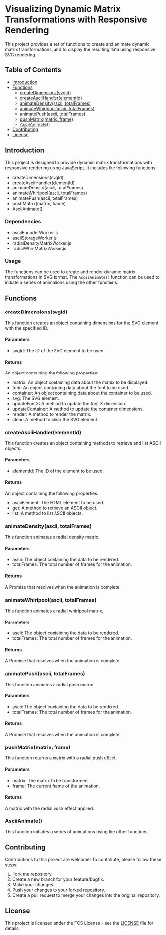 # Visualizing Dynamic Matrix Transformations with Responsive Rendering

This project provides a set of functions to create and animate dynamic matrix transformations, and to display the resulting data using responsive SVG rendering.

## Table of Contents

- [Introduction](#introduction)
- [Functions](#functions)
  - [createDimensions(svgId)](#createdimensionssvgid)
  - [createAsciiHandler(elementId)](#createasciihandlerelementid)
  - [animateDensity(ascii, totalFrames)](#animatedensityascii-totalframes)
  - [animateWhirlpool(ascii, totalFrames)](#animatewhirlpoolascii-totalframes)
  - [animatePush(ascii, totalFrames)](#animatepushascii-totalframes)
  - [pushMatrix(matrix, frame)](#pushmatrixmatrix-frame)
  - [AsciiAnimate()](#asciianimate)
- [Contributing](#contributing)
- [License](#license)

## Introduction

This project is designed to provide dynamic matrix transformations with responsive rendering using JavaScript. It includes the following functions:

- createDimensions(svgId)
- createAsciiHandler(elementId)
- animateDensity(ascii, totalFrames)
- animateWhirlpool(ascii, totalFrames)
- animatePush(ascii, totalFrames)
- pushMatrix(matrix, frame)
- AsciiAnimate()

### Dependencies

- asciiEncoderWorker.js
- asciiStorageWorker.js
- radialDensityMatrixWorker.js
- radialWhirlMatrixWorker.js

### Usage

The functions can be used to create and render dynamic matrix transformations in SVG format. The `AsciiAnimate()` function can be used to initiate a series of animations using the other functions.

## Functions

### createDimensions(svgId)

This function creates an object containing dimensions for the SVG element with the specified ID.

#### Parameters

- svgId: The ID of the SVG element to be used.

#### Returns

An object containing the following properties:

- matrix: An object containing data about the matrix to be displayed.
- font: An object containing data about the font to be used.
- container: An object containing data about the container to be used.
- svg: The SVG element.
- updateFontX: A method to update the font X dimension.
- updateContainer: A method to update the container dimensions.
- render: A method to render the matrix.
- clear: A method to clear the SVG element.

### createAsciiHandler(elementId)

This function creates an object containing methods to retrieve and list ASCII objects.

#### Parameters

- elementId: The ID of the element to be used.

#### Returns

An object containing the following properties:

- asciiElement: The HTML element to be used.
- get: A method to retrieve an ASCII object.
- list: A method to list ASCII objects.

### animateDensity(ascii, totalFrames)

This function animates a radial density matrix.

#### Parameters

- ascii: The object containing the data to be rendered.
- totalFrames: The total number of frames for the animation.

#### Returns

A Promise that resolves when the animation is complete.

### animateWhirlpool(ascii, totalFrames)

This function animates a radial whirlpool matrix.

#### Parameters

- ascii: The object containing the data to be rendered.
- totalFrames: The total number of frames for the animation.

#### Returns

A Promise that resolves when the animation is complete.

### animatePush(ascii, totalFrames)

This function animates a radial push matrix.

#### Parameters

- ascii: The object containing the data to be rendered.
- totalFrames: The total number of frames for the animation.

#### Returns

A Promise that resolves when the animation is complete.

### pushMatrix(matrix, frame)

This function returns a matrix with a radial push effect.

#### Parameters

- matrix: The matrix to be transformed.
- frame: The current frame of the animation.

#### Returns

A matrix with the radial push effect applied.

### AsciiAnimate()

This function initiates a series of animations using the other functions.

## Contributing

Contributions to this project are welcome! To contribute, please follow these steps:

1. Fork the repository.
2. Create a new branch for your feature/bugfix.
3. Make your changes.
4. Push your changes to your forked repository.
5. Create a pull request to merge your changes into the original repository.

## License

This project is licensed under the FCS License - see the [LICENSE](LICENSE) file for details.

